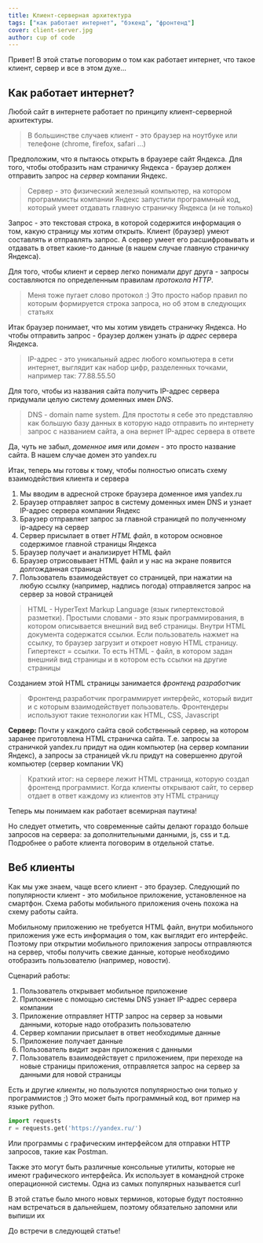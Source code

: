 ```yaml
---
title: Клиент-серверная архитектура
tags: ["как работает интернет", "бэкенд", "фронтенд"]
cover: client-server.jpg
author: cup of code
---
```


Привет! В этой статье поговорим о том как работает интернет, что такое клиент, сервер и все в этом духе...

## Как работает интернет?
Любой сайт в интернете работает по принципу клиент-серверной архитектуры.

> В большинстве случаев клиент - это браузер на ноутбуке или телефоне (chrome, firefox, safari ...)

Предположим, что я пытаюсь открыть в браузере сайт Яндекса. Для того, чтобы отобразить нам страничку Яндекса - браузер должен отправить запрос на *сервер* компании Яндекс.

> Сервер - это физический железный компьютер, на котором программисты компании Яндекс запустили программный код, который умеет отдавать главную страничку Яндекса (и не только)

Запрос - это текстовая строка, в которой содержится информация о том, какую страницу мы хотим открыть. Клиент (браузер) умеют составлять и отправлять запрос.
А сервер умеет его расшифровывать и отдавать в ответ какие-то данные (в нашем случае главную страничку Яндекса).

Для того, чтобы клиент и сервер легко понимали друг друга - запросы составляются по определенным правилам *протокола HTTP*.

> Меня тоже пугает слово протокол :) Это просто набор правил по которым формируется строка запроса, но об этом в следующих статьях

Итак браузер понимает, что мы хотим увидеть страничку Яндекса. Но чтобы отправить запрос - браузер должен узнать *ip адрес* сервера Яндекса.

> IP-адрес - это уникальный адрес любого компьютера в сети интернет, выглядит как набор цифр, разделенных точками, например так: 77.88.55.50

Для того, чтобы из названия сайта получить IP-адрес сервера придумали целую систему доменных имен *DNS*.

> DNS - domain name system. Для простоты я себе это представляю как большую базу данных в которую надо отправить по интернету запрос с названием сайта, а она вернет IP-адрес сервера в ответе

Да, чуть не забыл, *доменное имя* или *домен* - это просто название сайта. В нашем случае домен это yandex.ru

<re-img src="client-server.jpg" title="Клиент серверная архитектура" alt="Клиент серверная архитектура"></re-img>

Итак, теперь мы готовы к тому, чтобы полностью описать схему взаимодействия клиента и сервера
1. Мы вводим в адресной строке браузера доменное имя yandex.ru
2. Браузер отправляет запрос в систему доменных имен DNS и узнает IP-адрес сервера компании Яндекс
3. Браузер отправляет запрос за главной страницей по полученному ip-адресу на сервер
4. Сервер присылает в ответ *HTML файл*, в котором основное содержимое главной страницы Яндекса
5. Браузер получает и анализирует HTML файл
6. Браузер отрисовывает HTML файл и у нас на экране появится долгожданная страница
7. Пользователь взаимодействует со страницей, при нажатии на любую ссылку (например, надпись погода) отправляется запрос на сервер за новой страницей

> HTML - HyperText Markup Language (язык гипертекстовой разметки). Простыми словами - это язык программирования, в котором описывается внешний вид веб страницы.
> Внутри HTML документа содержатся ссылки. Если пользователь нажмет на ссылку, то браузер загрузит и откроет новую HTML страницу. Гипертекст = ссылки.
> То есть HTML - файл, в котором задан внешний вид страницы и в котором есть ссылки на другие страницы

Созданием этой HTML страницы занимается *фронтенд разработчик*
> Фронтенд разработчик программирует интерфейс, который видит и с которым взаимодействует пользователь. Фронтендеры используют такие технологии как HTML, CSS, Javascript

**Сервер:** Почти у каждого сайта свой собственный сервер, на котором заранее приготовлена HTML страничка сайта.
Т.е. запросы за страничкой yandex.ru придут на один компьютер (на сервер компании Яндекс), а запросы за страницей vk.ru придут на совершенно другой компьютер (сервер компании VK)

> Краткий итог: на сервере лежит HTML страница, которую создал фронтенд программист. Когда клиенты открывают сайт, то сервер отдает в ответ каждому из клиентов эту HTML страницу

Теперь мы понимаем как работает всемирная паутина!

Но следует отметить, что современные сайты делают гораздо больше запросов на сервера: за дополнительными данными, js, css и т.д. Подробнее о работе клиента поговорим в отдельной статье.

## Веб клиенты
Как мы уже знаем, чаще всего клиент - это браузер. Следующий по популярности клиент - это мобильное приложение, установленное на смартфон.
Схема работы мобильного приложения очень похожа на схему работы сайта.

Мобильному приложению не требуется HTML файл, внутри мобильного приложения уже есть информация о том, как выглядит его интерфейс.
Поэтому при открытии мобильного приложения запросы отправляются на сервер, чтобы получить свежие данные, которые необходимо отобразить пользователю (например, новости).

<re-img src="client-server.jpg" title="Клиент серверная архитектура" alt="Клиент серверная архитектура"></re-img>

Сценарий работы:
1. Пользователь открывает мобильное приложение
2. Приложение с помощью системы DNS узнает IP-адрес сервера компании
3. Приложение отправляет HTTP запрос на сервер за новыми данными, которые надо отобразить пользователю
4. Сервер компании присылает в ответ необходимые данные
5. Приложение получает данные
6. Пользователь видит экран приложения с данными
7. Пользователь взаимодействует с приложением, при переходе на новые страницы приложения, отправляется запрос на сервер за данными для новой страницы


Есть и другие *клиенты*, но пользуются популярностью они только у программистов ;)
Это может быть программный код, вот пример на языке python.
```python
import requests
r = requests.get('https://yandex.ru/')
```

Или программы с графическим интерфейсом для отправки HTTP запросов, такие как Postman.


Также это могут быть различные консольные утилиты, которые не имеют графического интерфейса. Их использует в командной строке операционной системы. Одна из самых популярных называется curl


В этой статье было много новых терминов, которые будут постоянно нам встречаться в дальнейшем, поэтому обязательно запомни или выпиши их

До встречи в следующей статье!
